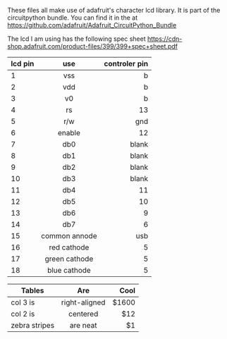 These files all make use of adafruit's character lcd library. It is part of the circuitpython bundle. You can find it in the at https://github.com/adafruit/Adafruit_CircuitPython_Bundle


The lcd I am using has the following spec sheet https://cdn-shop.adafruit.com/product-files/399/399+spec+sheet.pdf

| lcd pin       | use           | controler pin|
| ------------- |:-------------:| ------------:|
| 1             | vss           | b            |
| 2             | vdd           | b            |
| 3             | v0            | b            |
| 4             | rs            | 13           |
| 5             | r/w           | gnd          |
| 6             | enable        | 12           |
| 7             | db0           | blank        |
| 8             | db1           | blank        |
| 9             | db2           | blank        |
| 10            | db3           | blank        |
| 11            | db4           | 11           |
| 12            | db5           | 10           |
| 13            | db6           | 9            |
| 14            | db7           | 6            |
| 15            | common annode | usb          |
| 16            | red cathode   | 5            |
| 17            | green cathode | 5            |
| 18            | blue cathode  | 5            |

| Tables        | Are           | Cool  |
| ------------- |:-------------:| -----:|
| col 3 is      | right-aligned | $1600 |
| col 2 is      | centered      |   $12 |
| zebra stripes | are neat      |    $1 |
